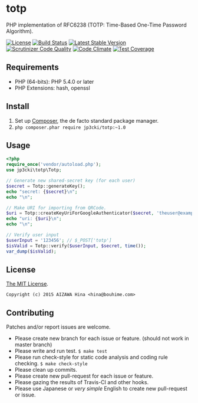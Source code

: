 totp
====

PHP implementation of RFC6238 (TOTP: Time-Based One-Time Password Algorithm).

[![License](https://poser.pugx.org/jp3cki/totp/license.svg)](https://packagist.org/packages/jp3cki/totp)
[![Build Status](https://travis-ci.org/fetus-hina/totp.svg)](https://travis-ci.org/fetus-hina/totp)
[![Latest Stable Version](https://poser.pugx.org/jp3cki/totp/v/stable.svg)](https://packagist.org/packages/jp3cki/totp)
[![Scrutinizer Code Quality](https://scrutinizer-ci.com/g/fetus-hina/totp/badges/quality-score.png?b=master)](https://scrutinizer-ci.com/g/fetus-hina/totp/?branch=master)
[![Code Climate](https://codeclimate.com/github/fetus-hina/totp/badges/gpa.svg)](https://codeclimate.com/github/fetus-hina/totp)
[![Test Coverage](https://codeclimate.com/github/fetus-hina/totp/badges/coverage.svg)](https://codeclimate.com/github/fetus-hina/totp)

Requirements
------------

* PHP (64-bits): PHP 5.4.0 or later
* PHP Extensions: hash, openssl

Install
-------

1. Set up [Composer](https://getcomposer.org/), the de facto standard package manager.
2. `php composer.phar require jp3cki/totp:~1.0`

Usage
-----
```php
<?php
require_once('vendor/autoload.php');
use jp3cki\totp\Totp;

// Generate new shared-secret key (for each user)
$secret = Totp::generateKey();
echo "secret: {$secret}\n";
echo "\n";

// Make URI for importing from QRCode.
$uri = Totp::createKeyUriForGoogleAuthenticator($secret, 'theuser@example.com', 'Issuer Name');
echo "uri: {$uri}\n";
echo "\n";

// Verify user input
$userInput = '123456'; // $_POST['totp']
$isValid = Totp::verify($userInput, $secret, time());
var_dump($isValid);
```

License
-------

[The MIT License](https://github.com/fetus-hina/totp/blob/master/LICENSE).

`Copyright (c) 2015 AIZAWA Hina <hina@bouhime.com>`

Contributing
------------

Patches and/or report issues are welcome.

* Please create new branch for each issue or feature. (should not work in master branch)
* Please write and run test. `$ make test`
* Please run check-style for static code analysis and coding rule checking. `$ make check-style`
* Please clean up commits.
* Please create new pull-request for each issue or feature.
* Please gazing the results of Travis-CI and other hooks.
* Please use Japanese or *very simple* English to create new pull-request or issue.
